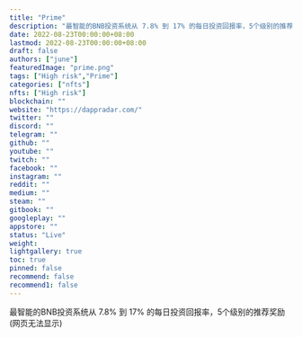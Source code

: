 ```yaml
---
title: "Prime"
description: "最智能的BNB投资系统从 7.8% 到 17% 的每日投资回报率，5个级别的推荐奖励"
date: 2022-08-23T00:00:00+08:00
lastmod: 2022-08-23T00:00:00+08:00
draft: false
authors: ["june"]
featuredImage: "prime.png"
tags: ["High risk","Prime"]
categories: ["nfts"]
nfts: ["High risk"]
blockchain: ""
website: "https://dappradar.com/"
twitter: ""
discord: ""
telegram: ""
github: ""
youtube: ""
twitch: ""
facebook: ""
instagram: ""
reddit: ""
medium: ""
steam: ""
gitbook: ""
googleplay: ""
appstore: ""
status: "Live"
weight: 
lightgallery: true
toc: true
pinned: false
recommend: false
recommend1: false
---
```


最智能的BNB投资系统从 7.8% 到 17% 的每日投资回报率，5个级别的推荐奖励(网页无法显示)